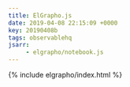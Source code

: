 ```yaml
---
title: ElGrapho.js
date: 2019-04-08 22:15:09 +0000 
key: 20190408b
tags: observablehq
jsarr:
     - elgrapho/notebook.js
---
```


{% include elgrapho/index.html %}
